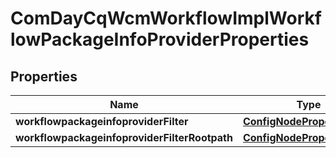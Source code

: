 
# ComDayCqWcmWorkflowImplWorkflowPackageInfoProviderProperties

## Properties
Name | Type | Description | Notes
------------ | ------------- | ------------- | -------------
**workflowpackageinfoproviderFilter** | [**ConfigNodePropertyArray**](ConfigNodePropertyArray.md) |  |  [optional]
**workflowpackageinfoproviderFilterRootpath** | [**ConfigNodePropertyString**](ConfigNodePropertyString.md) |  |  [optional]



